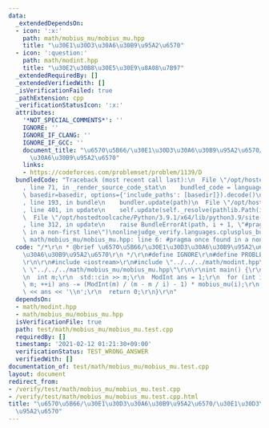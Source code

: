 ```yaml
---
data:
  _extendedDependsOn:
  - icon: ':x:'
    path: math/mobius_mu/mobius_mu.hpp
    title: "\u30E1\u30D3\u30A6\u30B9\u95A2\u6570"
  - icon: ':question:'
    path: math/modint.hpp
    title: "\u30E2\u30B8\u30E5\u30E9\u8A08\u7B97"
  _extendedRequiredBy: []
  _extendedVerifiedWith: []
  _isVerificationFailed: true
  _pathExtension: cpp
  _verificationStatusIcon: ':x:'
  attributes:
    '*NOT_SPECIAL_COMMENTS*': ''
    IGNORE: ''
    IGNORE_IF_CLANG: ''
    IGNORE_IF_GCC: ''
    document_title: "\u6570\u5B66/\u30E1\u30D3\u30A6\u30B9\u95A2\u6570/\u30E1\u30D3\
      \u30A6\u30B9\u95A2\u6570"
    links:
    - https://codeforces.com/problemset/problem/1139/D
  bundledCode: "Traceback (most recent call last):\n  File \"/opt/hostedtoolcache/Python/3.9.1/x64/lib/python3.9/site-packages/onlinejudge_verify/documentation/build.py\"\
    , line 71, in _render_source_code_stat\n    bundled_code = language.bundle(stat.path,\
    \ basedir=basedir, options={'include_paths': [basedir]}).decode()\n  File \"/opt/hostedtoolcache/Python/3.9.1/x64/lib/python3.9/site-packages/onlinejudge_verify/languages/cplusplus.py\"\
    , line 193, in bundle\n    bundler.update(path)\n  File \"/opt/hostedtoolcache/Python/3.9.1/x64/lib/python3.9/site-packages/onlinejudge_verify/languages/cplusplus_bundle.py\"\
    , line 401, in update\n    self.update(self._resolve(pathlib.Path(included), included_from=path))\n\
    \  File \"/opt/hostedtoolcache/Python/3.9.1/x64/lib/python3.9/site-packages/onlinejudge_verify/languages/cplusplus_bundle.py\"\
    , line 312, in update\n    raise BundleErrorAt(path, i + 1, \"#pragma once found\
    \ in a non-first line\")\nonlinejudge_verify.languages.cplusplus_bundle.BundleErrorAt:\
    \ math/mobius_mu/mobius_mu.hpp: line 6: #pragma once found in a non-first line\n"
  code: "/*\r\n * @brief \u6570\u5B66/\u30E1\u30D3\u30A6\u30B9\u95A2\u6570/\u30E1\u30D3\
    \u30A6\u30B9\u95A2\u6570\r\n */\r\n#define IGNORE\r\n#define PROBLEM \"https://codeforces.com/problemset/problem/1139/D\"\
    \r\n\r\n#include <iostream>\r\n#include \"../../../math/modint.hpp\"\r\n#include\
    \ \"../../../math/mobius_mu/mobius_mu.hpp\"\r\n\r\nint main() {\r\n  ModInt::set_mod(1000000007);\r\
    \n  int m;\r\n  std::cin >> m;\r\n  ModInt ans = 1;\r\n  for (int i = 2; i <=\
    \ m; ++i) ans -= (ModInt(m) / (m - m / i) - 1) * mobius_mu(i);\r\n  std::cout\
    \ << ans << '\\n';\r\n  return 0;\r\n}\r\n"
  dependsOn:
  - math/modint.hpp
  - math/mobius_mu/mobius_mu.hpp
  isVerificationFile: true
  path: test/math/mobius_mu/mobius_mu.test.cpp
  requiredBy: []
  timestamp: '2021-02-12 01:21:30+09:00'
  verificationStatus: TEST_WRONG_ANSWER
  verifiedWith: []
documentation_of: test/math/mobius_mu/mobius_mu.test.cpp
layout: document
redirect_from:
- /verify/test/math/mobius_mu/mobius_mu.test.cpp
- /verify/test/math/mobius_mu/mobius_mu.test.cpp.html
title: "\u6570\u5B66/\u30E1\u30D3\u30A6\u30B9\u95A2\u6570/\u30E1\u30D3\u30A6\u30B9\
  \u95A2\u6570"
---
```


